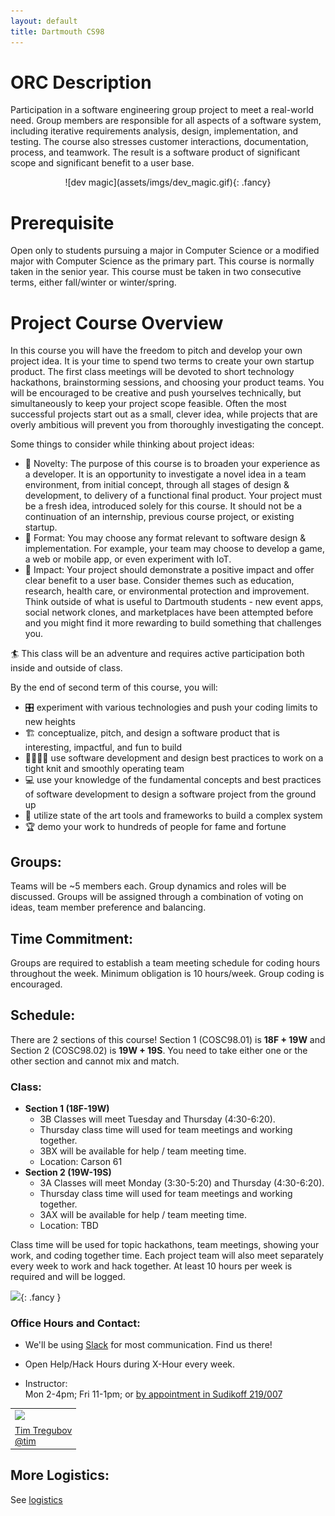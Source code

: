 ```yaml
---
layout: default
title: Dartmouth CS98
---
```



# ORC Description
Participation in a software engineering group project to meet a real-world need. Group members are responsible for all aspects of a software system, including iterative requirements analysis, design, implementation, and testing. The course also stresses customer interactions, documentation, process, and teamwork. The result is a software product of significant scope and significant benefit to a user base.

<div markdown="1" style="text-align:center">
![dev magic](assets/imgs/dev_magic.gif){: .fancy}
</div>


# Prerequisite

Open only to students pursuing a major in Computer Science or a modified major with Computer Science as the primary part. This course is normally taken in the senior year. This course must be taken in two consecutive terms, either fall/winter or winter/spring.

# Project Course Overview

In this course you will have the freedom to pitch and develop your own project idea. It is your time to spend two terms to create your own startup product. The first class meetings will be devoted to short technology hackathons, brainstorming sessions, and choosing your product teams. You will be encouraged to be creative and push yourselves technically, but simultaneously to keep your project scope feasible. Often the most successful projects start out as a small, clever idea, while projects that are overly ambitious will prevent you from thoroughly investigating the concept.

Some things to consider while thinking about project ideas:

* 🚀 Novelty: The purpose of this course is to broaden your experience as a developer. It is an opportunity to investigate a novel idea in a team environment, from initial concept, through all stages of design & development, to delivery of a functional final product. Your project must be a fresh idea, introduced solely for this course. It should not be a continuation of an internship, previous course project, or existing startup.
* 📱 Format: You may choose any format relevant to software design & implementation. For example, your team may choose to develop a game, a web or mobile app, or even experiment with IoT.
* 🔨 Impact: Your project should demonstrate a positive impact and offer clear benefit to a user base. Consider themes such as education, research, health care, or environmental protection and improvement. Think outside of what is useful to Dartmouth students - new event apps, social network clones, and marketplaces have been attempted before and you might find it more rewarding to build something that challenges you.


🏄 This class will be an adventure and requires active participation both inside and outside of class.

By the end of second term of this course, you will:

  - 🎛️ experiment with various technologies and push your coding limits to new heights
  - 🏗️ conceptualize, pitch, and design a software product that is interesting, impactful, and fun to build
  - 👩‍👩‍👧‍👦 use software development and design best practices to work on a tight knit and smoothly operating team
  - 💻 use your knowledge of the fundamental concepts and best practices of software development to design a software project from the ground up
  - 🔨 utilize state of the art tools and frameworks to build a complex system
  - 🏆 demo your work to hundreds of people for fame and fortune

## Groups:

Teams will be ~5 members each. Group dynamics and roles will be discussed. Groups will be assigned through a combination of voting on ideas, team member preference and balancing.

## Time Commitment:

Groups are required to establish a team meeting schedule for coding hours throughout the week. Minimum obligation is 10 hours/week. Group coding is encouraged.

## Schedule:

There are 2 sections of this course!  Section 1 (COSC98.01) is **18F + 19W** and Section 2 (COSC98.02) is **19W + 19S**.  You need to take either one or the other section and cannot mix and match.

### Class:

  - **Section 1 (18F-19W)**
    - 3B Classes will meet Tuesday and Thursday (4:30-6:20).
    - Thursday class time will used for team meetings and working together.
    - 3BX will be available for help / team meeting time.
    - Location: Carson 61
  - **Section 2 (19W-19S)**
    - 3A Classes will meet Monday (3:30-5:20) and Thursday (4:30-6:20).
    - Thursday class time will used for team meetings and working together.
    - 3AX will be available for help / team meeting time.
    - Location: TBD

Class time will be used for topic hackathons, team meetings, showing your work, and coding together time.  Each project team will also meet separately every week to work and hack together.  At least 10 hours per week is required and will be logged.

![](assets/imgs/carson61.jpg){: .fancy }

### Office Hours and Contact:

  - We'll be using [Slack](https://cs98-dartmouth.slack.com) for most communication. Find us there!

  - Open Help/Hack Hours during X-Hour every week. <br>

  - Instructor:<br>
    Mon 2-4pm; Fri 11-1pm; or [by appointment in Sudikoff 219/007](https://calendly.com/timofei/cs98)

<table>
  <tr>
    <td>
      <img class="profile fancy" src="assets/imgs/tt_profile.jpg" />
    </td>
  </tr>
  <tr>
    <td>
      <a href="mailto:tim@cs.dartmouth.edu">Tim Tregubov</a><br>
      <a href="https://cs98-dartmouth.slack.com/messages/@tim/">@tim</a>
    </td>
  </tr>
</table>


## More Logistics:

See [logistics](/logistics)
